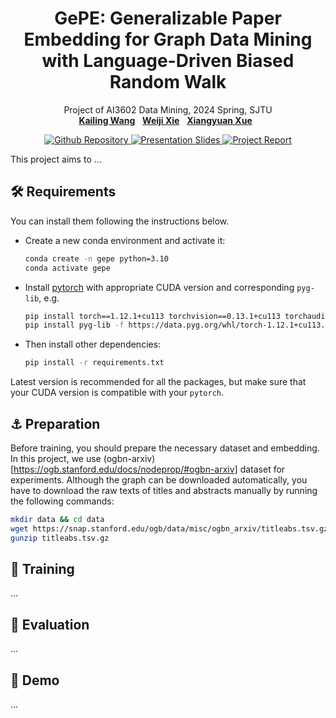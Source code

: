 <h1 align="center">
GePE: Generalizable Paper Embedding for Graph Data Mining with Language-Driven Biased Random Walk
</h1>
<p align="center">
    Project of AI3602 Data Mining, 2024 Spring, SJTU
    <br />
    <a href="https://github.com/Loping151"><strong>Kailing Wang</strong></a>
    &nbsp;
    <a href="https://github.com/Shi-Soul"><strong>Weiji Xie</strong></a>
    &nbsp;
    <a href="https://github.com/xxyQwQ"><strong>Xiangyuan Xue</strong></a>
    &nbsp;
</p>
<p align="center">
    <a href="https://github.com/Loping151/DungeonMaster"> <img alt="Github Repository" src="https://img.shields.io/badge/Github-Repository-blue?logo=github&logoColor=blue"> </a>
    <a href="assets/slides.pdf"> <img alt="Presentation Slides" src="https://img.shields.io/badge/Presentation-Slides-green?logo=googlenews&logoColor=green"> </a>
    <a href='assets/report.pdf'> <img alt='Project Report' src='https://img.shields.io/badge/Project-Report-red?style=flat&logo=googlescholar&logoColor=red'> </a>
</p>

This project aims to ...

## 🛠️ Requirements

You can install them following the instructions below.

* Create a new conda environment and activate it:
  
    ```bash
    conda create -n gepe python=3.10
    conda activate gepe
    ```

* Install [pytorch](https://pytorch.org/get-started/previous-versions/) with appropriate CUDA version and corresponding `pyg-lib`, e.g.
  
    ```bash
    pip install torch==1.12.1+cu113 torchvision==0.13.1+cu113 torchaudio==0.12.1 --extra-index-url https://download.pytorch.org/whl/cu113
    pip install pyg-lib -f https://data.pyg.org/whl/torch-1.12.1+cu113.html
    ```

* Then install other dependencies:
  
    ```bash
    pip install -r requirements.txt
    ```

Latest version is recommended for all the packages, but make sure that your CUDA version is compatible with your `pytorch`.

## ⚓ Preparation

Before training, you should prepare the necessary dataset and embedding. In this project, we use (ogbn-arxiv)[https://ogb.stanford.edu/docs/nodeprop/#ogbn-arxiv] dataset for experiments. Although the graph can be downloaded automatically, you have to download the raw texts of titles and abstracts manually by running the following commands:

```bash
mkdir data && cd data
wget https://snap.stanford.edu/ogb/data/misc/ogbn_arxiv/titleabs.tsv.gz
gunzip titleabs.tsv.gz
```

## 🚀 Training

...

## 💯 Evaluation

...

## 🤖 Demo

...